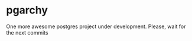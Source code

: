 pgarchy
=======

One more awesome postgres project under development. Please, wait for the next commits